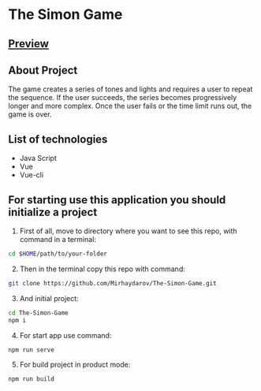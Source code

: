 # The Simon Game
## [Preview](https://mirhaydarov.github.io/simon-says/)

## About Project
The game creates a series of tones and lights and requires a user to repeat the sequence. If the user succeeds, the series becomes progressively longer and more complex. Once the user fails or the time limit runs out, the game is over.

## List of technologies
- Java Script
- Vue
- Vue-cli

## For starting use this application you should initialize a project

1. First of all, move to directory where you want to see this repo, with command in a terminal:

```zsh
cd $HOME/path/to/your-folder
```

2. Then in the terminal copy this repo with command:
```zsh
git clone https://github.com/Mirhaydarov/The-Simon-Game.git
```

3. And initial project:
```zsh
cd The-Simon-Game
npm i
```

4. For start app use command:
```zsh
npm run serve
```

5. For build project in product mode:
```zsh
npm run build
```
